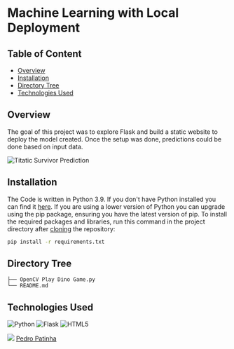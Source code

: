 # Machine Learning with Local Deployment

## Table of Content
  * [Overview](#Overview)
  * [Installation](#Installation)
  * [Directory Tree](#Directory-Tree)
  * [Technologies Used](#technologies-used)

## Overview
The goal of this project was to explore Flask and build a static website to deploy the model created.
Once the setup was done, predictions could be done based on input data.

![Titatic Survivor Prediction](https://github.com/pedromaiapatinha/Machine_Learning_with_Local_Deployment/assets/64651800/3fce1d91-9eda-4b76-8546-426208683e2a)

## Installation
The Code is written in Python 3.9. If you don't have Python installed you can find it [here](https://www.python.org/downloads/). If you are using a lower version of Python you can upgrade using the pip package, ensuring you have the latest version of pip. To install the required packages and libraries, run this command in the project directory after [cloning](https://www.howtogeek.com/451360/how-to-clone-a-github-repository/) the repository:
```bash
pip install -r requirements.txt
```

## Directory Tree 
```
├── OpenCV Play Dino Game.py
└── README.md
```

## Technologies Used

![Python](https://img.shields.io/badge/python-3670A0?style=for-the-badge&logo=python&logoColor=ffdd54) ![Flask](https://img.shields.io/badge/flask-%23000.svg?style=for-the-badge&logo=flask&logoColor=white) ![HTML5](https://img.shields.io/badge/html5-%23E34F26.svg?style=for-the-badge&logo=html5&logoColor=white)


<img src="https://img.icons8.com/color/30/000000/linkedin.png"/> [Pedro Patinha](https://www.linkedin.com/in/pedromaiapatinha/)
